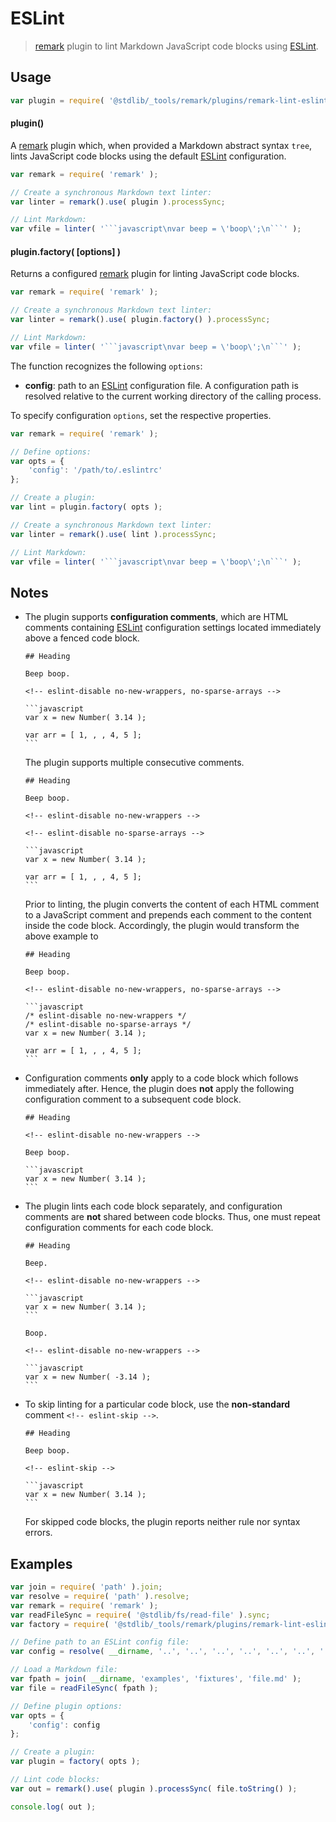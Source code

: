 <!--

@license Apache-2.0

Copyright (c) 2018 The Stdlib Authors.

Licensed under the Apache License, Version 2.0 (the "License");
you may not use this file except in compliance with the License.
You may obtain a copy of the License at

   http://www.apache.org/licenses/LICENSE-2.0

Unless required by applicable law or agreed to in writing, software
distributed under the License is distributed on an "AS IS" BASIS,
WITHOUT WARRANTIES OR CONDITIONS OF ANY KIND, either express or implied.
See the License for the specific language governing permissions and
limitations under the License.

-->

# ESLint

> [remark][remark] plugin to lint Markdown JavaScript code blocks using [ESLint][eslint].

<section class="usage">

## Usage

```javascript
var plugin = require( '@stdlib/_tools/remark/plugins/remark-lint-eslint' );
```

#### plugin()

A [remark][remark] plugin which, when provided a Markdown abstract syntax `tree`, lints JavaScript code blocks using the default [ESLint][eslint] configuration.

```javascript
var remark = require( 'remark' );

// Create a synchronous Markdown text linter:
var linter = remark().use( plugin ).processSync;

// Lint Markdown:
var vfile = linter( '```javascript\nvar beep = \'boop\';\n```' );
```

#### plugin.factory( \[options] )

Returns a configured [remark][remark] plugin for linting JavaScript code blocks. 

```javascript
var remark = require( 'remark' );

// Create a synchronous Markdown text linter:
var linter = remark().use( plugin.factory() ).processSync;

// Lint Markdown:
var vfile = linter( '```javascript\nvar beep = \'boop\';\n```' );
```

The function recognizes the following `options`:

-   **config**: path to an [ESLint][eslint] configuration file. A configuration path is resolved relative to the current working directory of the calling process.

To specify configuration `options`, set the respective properties.

<!-- run-disable -->

```javascript
var remark = require( 'remark' );

// Define options:
var opts = {
    'config': '/path/to/.eslintrc'
};

// Create a plugin:
var lint = plugin.factory( opts );

// Create a synchronous Markdown text linter:
var linter = remark().use( lint ).processSync;

// Lint Markdown:
var vfile = linter( '```javascript\nvar beep = \'boop\';\n```' );
```

</section>

<!-- /.usage -->

<section class="notes">

## Notes

<!--lint disable code-block-style -->

-   The plugin supports **configuration comments**, which are HTML comments containing [ESLint][eslint] configuration settings located immediately above a fenced code block.

        ## Heading

        Beep boop.

        <!-- eslint-disable no-new-wrappers, no-sparse-arrays -->

        ```javascript
        var x = new Number( 3.14 );

        var arr = [ 1, , , 4, 5 ];
        ```

    The plugin supports multiple consecutive comments.

        ## Heading

        Beep boop.

        <!-- eslint-disable no-new-wrappers -->

        <!-- eslint-disable no-sparse-arrays -->

        ```javascript
        var x = new Number( 3.14 );

        var arr = [ 1, , , 4, 5 ];
        ```

    Prior to linting, the plugin converts the content of each HTML comment to a JavaScript comment and prepends each comment to the content inside the code block. Accordingly, the plugin would transform the above example to

        ## Heading

        Beep boop.

        <!-- eslint-disable no-new-wrappers, no-sparse-arrays -->

        ```javascript
        /* eslint-disable no-new-wrappers */
        /* eslint-disable no-sparse-arrays */
        var x = new Number( 3.14 );

        var arr = [ 1, , , 4, 5 ];
        ```

-   Configuration comments **only** apply to a code block which follows immediately after. Hence, the plugin does **not** apply the following configuration comment to a subsequent code block.

        ## Heading

        <!-- eslint-disable no-new-wrappers -->

        Beep boop.

        ```javascript
        var x = new Number( 3.14 );
        ```

-   The plugin lints each code block separately, and configuration comments are **not** shared between code blocks. Thus, one must repeat configuration comments for each code block.

        ## Heading

        Beep.

        <!-- eslint-disable no-new-wrappers -->

        ```javascript
        var x = new Number( 3.14 );
        ```

        Boop.

        <!-- eslint-disable no-new-wrappers -->

        ```javascript
        var x = new Number( -3.14 );
        ```

-   To skip linting for a particular code block, use the **non-standard** comment `<!-- eslint-skip -->`.

        ## Heading

        Beep boop.

        <!-- eslint-skip -->

        ```javascript
        var x = new Number( 3.14 );
        ```

    For skipped code blocks, the plugin reports neither rule nor syntax errors.

<!--lint enable code-block-style -->

</section>

<!-- /.notes -->

<section class="examples">

## Examples

<!-- eslint-disable no-sync -->

<!-- eslint no-undef: "error" -->

```javascript
var join = require( 'path' ).join;
var resolve = require( 'path' ).resolve;
var remark = require( 'remark' );
var readFileSync = require( '@stdlib/fs/read-file' ).sync;
var factory = require( '@stdlib/_tools/remark/plugins/remark-lint-eslint' ).factory;

// Define path to an ESLint config file:
var config = resolve( __dirname, '..', '..', '..', '..', '..', '..', '..', 'etc', 'eslint', '.eslintrc.markdown.js' );

// Load a Markdown file:
var fpath = join( __dirname, 'examples', 'fixtures', 'file.md' );
var file = readFileSync( fpath );

// Define plugin options:
var opts = {
    'config': config
};

// Create a plugin:
var plugin = factory( opts );

// Lint code blocks:
var out = remark().use( plugin ).processSync( file.toString() );

console.log( out );
```

</section>

<!-- /.examples -->

<!-- Section for related `stdlib` packages. Do not manually edit this section, as it is automatically populated. -->

<section class="related">

</section>

<!-- /.related -->

<!-- Section for all links. Make sure to keep an empty line after the `section` element and another before the `/section` close. -->

<section class="links">

[remark]: https://github.com/wooorm/remark

[eslint]: http://eslint.org/

</section>

<!-- /.links -->
